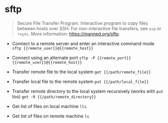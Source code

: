 # sftp
> Secure File Transfer Program.
> Interactive program to copy files between hosts over SSH.
> For non-interactive file transfers, see `scp` or `rsync`.
> More information: <https://manned.org/sftp>.

- Connect to a remote server and enter an interactive command mode
`sftp {{remote_user}}@{{remote_host}}`

- Connect using an alternate port
`sftp -P {{remote_port}} {{remote_user}}@{{remote_host}}`

- Transfer remote file to the local system
`get {{/path/remote_file}}`

- Transfer local file to the remote system
`put {{/path/local_file}}`

- Transfer remote directory to the local system recursively (works with `put` too)
`get -R {{/path/remote_directory}}`

- Get list of files on local machine
`lls`

- Get list of files on remote machine
`ls`
